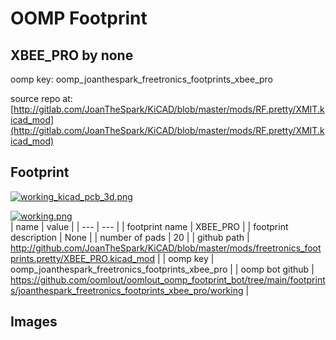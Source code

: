 # OOMP Footprint  
## XBEE_PRO  by none  
  
oomp key: oomp_joanthespark_freetronics_footprints_xbee_pro  
  
source repo at: [http://gitlab.com/JoanTheSpark/KiCAD/blob/master/mods/RF.pretty/XMIT.kicad_mod](http://gitlab.com/JoanTheSpark/KiCAD/blob/master/mods/RF.pretty/XMIT.kicad_mod)  
## Footprint  
  
[![working_kicad_pcb_3d.png](working_kicad_pcb_3d_600.png)](working_kicad_pcb_3d.png)  
  
[![working.png](working_600.png)](working.png)  
| name | value | 
| --- | --- | 
| footprint name | XBEE_PRO | 
| footprint description | None | 
| number of pads | 20 | 
| github path | http://github.com/JoanTheSpark/KiCAD/blob/master/mods/freetronics_footprints.pretty/XBEE_PRO.kicad_mod | 
| oomp key | oomp_joanthespark_freetronics_footprints_xbee_pro | 
| oomp bot github | https://github.com/oomlout/oomlout_oomp_footprint_bot/tree/main/footprints/joanthespark_freetronics_footprints_xbee_pro/working | 
## Images  
